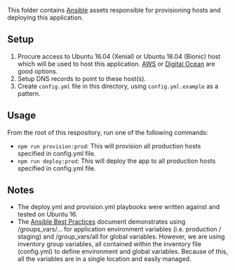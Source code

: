 This folder contains [Ansible](https://www.ansible.com/) assets responsible for provisioning hosts and deploying this application.

## Setup

1. Procure access to Ubuntu 16.04 (Xenial) or Ubuntu 18.04 (Bionic) host which will be used to host this application.  [AWS](aws.amazon.com) or [Digital Ocean](https://m.do.co/c/974ef9a471c1) are good options.
2. Setup DNS records to point to these host(s).
3. Create `config.yml` file in this directory, using `config.yml.example` as a pattern.

## Usage

From the root of this respository, run one of the following commands:
- `npm run provision:prod`: This will provision all production hosts specified in config.yml file.
- `npm run deploy:prod`: This will deploy the app to all production hosts specified in config.yml file.

## Notes
 - The deploy.yml and provision.yml playbooks were written against and tested on Ubuntu 16.
 - The [Ansible Best Practices](http://docs.ansible.com/ansible/playbooks_best_practices.html) document demonstrates using /groups_vars/... for application environment variables (i.e. production / staging) and /group_vars/all for global variables.  However, we are using inventory group variables, all contained within the inventory file (config.yml) to define environment and global variables.  Because of this, all the variables are in a single location and easily managed.
